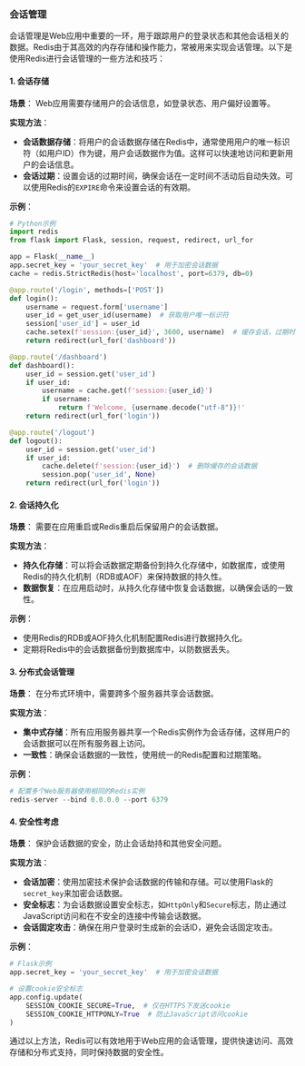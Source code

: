 ### 会话管理

会话管理是Web应用中重要的一环，用于跟踪用户的登录状态和其他会话相关的数据。Redis由于其高效的内存存储和操作能力，常被用来实现会话管理。以下是使用Redis进行会话管理的一些方法和技巧：

#### 1. 会话存储

**场景**：
Web应用需要存储用户的会话信息，如登录状态、用户偏好设置等。

**实现方法**：
- **会话数据存储**：将用户的会话数据存储在Redis中，通常使用用户的唯一标识符（如用户ID）作为键，用户会话数据作为值。这样可以快速地访问和更新用户的会话信息。
- **会话过期**：设置会话的过期时间，确保会话在一定时间不活动后自动失效。可以使用Redis的`EXPIRE`命令来设置会话的有效期。

**示例**：
```python
# Python示例
import redis
from flask import Flask, session, request, redirect, url_for

app = Flask(__name__)
app.secret_key = 'your_secret_key'  # 用于加密会话数据
cache = redis.StrictRedis(host='localhost', port=6379, db=0)

@app.route('/login', methods=['POST'])
def login():
    username = request.form['username']
    user_id = get_user_id(username)  # 获取用户唯一标识符
    session['user_id'] = user_id
    cache.setex(f'session:{user_id}', 3600, username)  # 缓存会话，过期时间1小时
    return redirect(url_for('dashboard'))

@app.route('/dashboard')
def dashboard():
    user_id = session.get('user_id')
    if user_id:
        username = cache.get(f'session:{user_id}')
        if username:
            return f'Welcome, {username.decode("utf-8")}!'
    return redirect(url_for('login'))

@app.route('/logout')
def logout():
    user_id = session.get('user_id')
    if user_id:
        cache.delete(f'session:{user_id}')  # 删除缓存的会话数据
        session.pop('user_id', None)
    return redirect(url_for('login'))
```

#### 2. 会话持久化

**场景**：
需要在应用重启或Redis重启后保留用户的会话数据。

**实现方法**：
- **持久化存储**：可以将会话数据定期备份到持久化存储中，如数据库，或使用Redis的持久化机制（RDB或AOF）来保持数据的持久性。
- **数据恢复**：在应用启动时，从持久化存储中恢复会话数据，以确保会话的一致性。

**示例**：
- 使用Redis的RDB或AOF持久化机制配置Redis进行数据持久化。
- 定期将Redis中的会话数据备份到数据库中，以防数据丢失。

#### 3. 分布式会话管理

**场景**：
在分布式环境中，需要跨多个服务器共享会话数据。

**实现方法**：
- **集中式存储**：所有应用服务器共享一个Redis实例作为会话存储，这样用户的会话数据可以在所有服务器上访问。
- **一致性**：确保会话数据的一致性，使用统一的Redis配置和过期策略。

**示例**：
```python
# 配置多个Web服务器使用相同的Redis实例
redis-server --bind 0.0.0.0 --port 6379
```

#### 4. 安全性考虑

**场景**：
保护会话数据的安全，防止会话劫持和其他安全问题。

**实现方法**：
- **会话加密**：使用加密技术保护会话数据的传输和存储。可以使用Flask的`secret_key`来加密会话数据。
- **安全标志**：为会话数据设置安全标志，如`HttpOnly`和`Secure`标志，防止通过JavaScript访问和在不安全的连接中传输会话数据。
- **会话固定攻击**：确保在用户登录时生成新的会话ID，避免会话固定攻击。

**示例**：
```python
# Flask示例
app.secret_key = 'your_secret_key'  # 用于加密会话数据

# 设置cookie安全标志
app.config.update(
    SESSION_COOKIE_SECURE=True,  # 仅在HTTPS下发送cookie
    SESSION_COOKIE_HTTPONLY=True  # 防止JavaScript访问cookie
)
```

通过以上方法，Redis可以有效地用于Web应用的会话管理，提供快速访问、高效存储和分布式支持，同时保持数据的安全性。